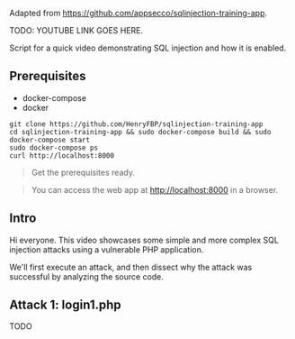 Adapted from <https://github.com/appsecco/sqlinjection-training-app>.

TODO: YOUTUBE LINK GOES HERE.

Script for a quick video demonstrating SQL injection and how it is enabled.

## Prerequisites

-   docker-compose
-   docker

```
git clone https://github.com/HenryFBP/sqlinjection-training-app
cd sqlinjection-training-app && sudo docker-compose build && sudo docker-compose start
sudo docker-compose ps
curl http://localhost:8000
```

> Get the prerequisites ready. 

> You can access the web app at <http://localhost:8000> in a browser.

## Intro

Hi everyone. This video showcases some simple and more complex SQL injection attacks using a vulnerable PHP application.

We'll first execute an attack, and then dissect why the attack was successful by analyzing the source code.

## Attack 1: login1.php

TODO